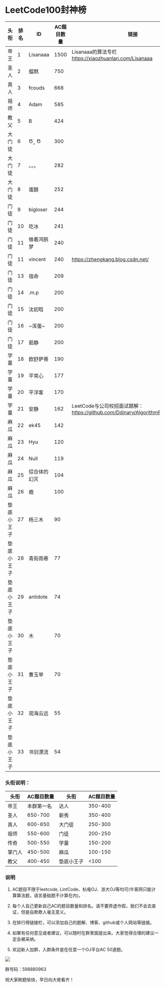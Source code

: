 # LeetCode100封神榜

|头衔|排名|ID|AC题目数量|链接|
|---|---|---|---|---|
|帝王|1|Lisanaaa|1500|Lisanaaa的算法专栏 https://xiaozhuanlan.com/Lisanaaa|
|圣人|2|艒黙| 750||
|真人|3|fcouds|668||
|祖师|4|Adam|585||
|教父|5|B|424||
|大门徒|6|Ծ‸ Ծ|300||
|大门徒|7|。。。|282||
|大门徒|8|蛋醇|252||
|门徒|9|bigloser|244||
|门徒|10|吃冰|241||
|门徒|11|做着鸿鹄梦|240||
|门徒|11|vincent|240|https://zhengkang.blog.csdn.net/|
|门徒|13|宿命|209||
|门徒|14|.m.p|200||
|门徒|15|沈初晗|200||
|门徒|16|~浑蛋~|200||
|门徒|17|茹静|200||
|学童|18|欧舒萨蒂|190||
|学童|19|平常心|177||
|学童|20|平洋客|170||
|学童|21|安静|162|LeetCode与公司校招面试题解：https://github.com/Ddinary/AlgorithmProblemRecord|
|麻瓜|22|ek45|142||
|麻瓜|23|Hyu|120||
|麻瓜|24|Null|119||
|麻瓜|25|综合体的幻灭|104
|麻瓜|26|瘾|100||
|垫底小王子|27|杨三木|90||
|垫底小王子|28|青街雨巷|77|
|垫底小王子|29|antidote|74|
|垫底小王子|30|木|70|
|垫底小王子|31|曹玉举|70|
|垫底小王子|32|观海云远|55|
|垫底小王子|33|书剑漂流|54|

### 头衔说明：

|头衔|AC题目数量|头衔|AC题目数量|
|---|---|---|---|
|帝王|本群第一名|达人|350-400|
|圣人|650-700|新秀|350-400|
|真人|600-650|大门徒|250-300|
|祖师|550-600|门徒|200-250|
|传奇|500-550|学童|150-200|
|掌门人|450-500|麻瓜|100-150|
|教父|400-450|垫底小王子|<100|


### 说明

1. AC题目不限于leetcode, LintCode、杭电OJ、浙大OJ等均可(牛客网只能计算算法题，语言基础题不计算在内)。

2. 每个人自己更新自己AC的题目数量和排名。请不要弄虚作假，我们不会去查证，但是自欺欺人毫无意义。

3. 在排行榜链接栏，可以添加自己的题解、博客、github或个人网站等链接。

4. 如果有任何意见或者建议，可以随时在群里面提出来。大家觉得合理的建议一定会被采纳。

5. 欢迎新人加群，入群条件是在任意一个OJ平台AC 50道题。


![](https://github.com/zkangHUST/LeetCodeRanking/blob/master/Src/QQ.jpg?raw=true)

群号码：598880963

祝大家刷题愉快，早日向大佬看齐！

